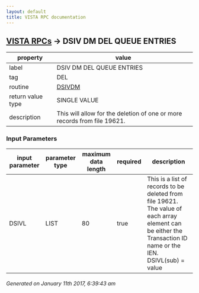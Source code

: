 ```yaml
---
layout: default
title: VISTA RPC documentation
---
```




## [VISTA RPCs](TableOfContent.md) &#8594; DSIV DM DEL QUEUE ENTRIES 

 property | value 
--- | --- 
 label | DSIV DM DEL QUEUE ENTRIES
 tag | DEL
 routine | [DSIVDM](http://code.osehra.org/dox/Routine_DSIVDM_source.html)
 return value type | SINGLE VALUE
 description | This will allow for the deletion of one or more records from file 19621.

### Input Parameters

| input parameter | parameter type | maximum data length | required | description | 
| --- | --- | --- | --- | --- | 
| DSIVL | LIST | 80 | true | This is a list of records to be deleted from file 19621.  The value of each array element can be either the Transaction ID name or the IEN.    DSIVL(sub) = value | 




 ###### Generated on January 11th 2017, 6:39:43 am
